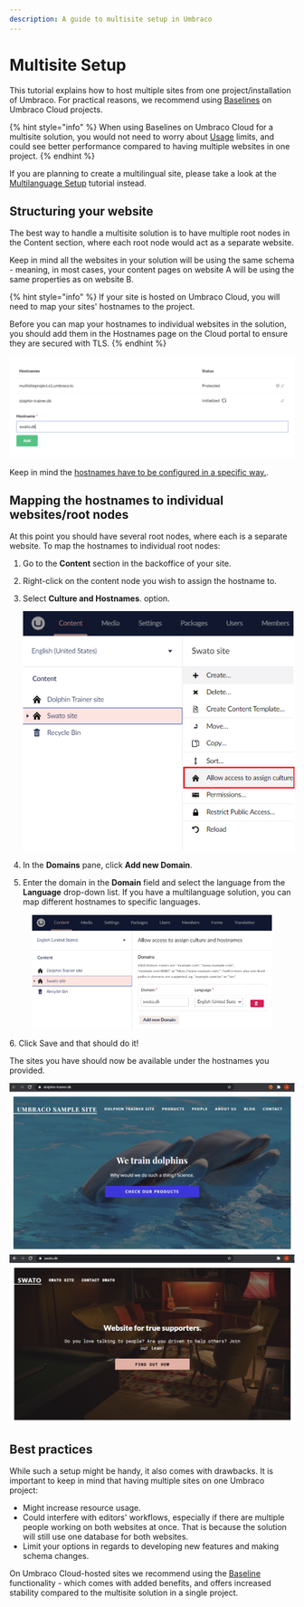 ```yaml
---
description: A guide to multisite setup in Umbraco
---
```


# Multisite Setup

This tutorial explains how to host multiple sites from one project/installation of Umbraco. For practical reasons, we recommend using [Baselines](../../umbraco-cloud/getting-started/baselines/) on Umbraco Cloud projects.

{% hint style="info" %}
When using Baselines on Umbraco Cloud for a multisite solution, you would not need to worry about [Usage](../../umbraco-cloud/set-up/project-settings/usage.md) limits, and could see better performance compared to having multiple websites in one project.
{% endhint %}

If you are planning to create a multilingual site, please take a look at the [Multilanguage Setup](multilanguage-setup.md) tutorial instead.

## Structuring your website

The best way to handle a multisite solution is to have multiple root nodes in the Content section, where each root node would act as a separate website.

Keep in mind all the websites in your solution will be using the same schema - meaning, in most cases, your content pages on website A will be using the same properties as on website B.

{% hint style="info" %}
If your site is hosted on Umbraco Cloud, you will need to map your sites' hostnames to the project.

Before you can map your hostnames to individual websites in the solution, you should add them in the Hostnames page on the Cloud portal to ensure they are secured with TLS.
{% endhint %}

![Adding hostnames to the project](../../../10/umbraco-cms/tutorials/images/1-addinghostnames.png)

Keep in mind the [hostnames have to be configured in a specific way.](../../umbraco-cloud/set-up/project-settings/manage-hostnames/).

## Mapping the hostnames to individual websites/root nodes

At this point you should have several root nodes, where each is a separate website. To map the hostnames to individual root nodes:

1. Go to the **Content** section in the backoffice of your site.
2. Right-click on the content node you wish to assign the hostname to.
3.  Select **Culture and Hostnames**. option.

    ![Culture and hostnames](../../../10/umbraco-cms/tutorials/images/2-culturehostnames-v10.png)
4. In the **Domains** pane, click **Add new Domain**.
5. Enter the domain in the **Domain** field and select the language from the **Language** drop-down list. If you have a multilanguage solution, you can map different hostnames to specific languages.

<figure><img src="../../../10/umbraco-cms/tutorials/images/3-culturehostnamesp2-v10.png" alt=""><figcaption></figcaption></figure>

6\. Click Save and that should do it!

The sites you have should now be available under the hostnames you provided.

![Dolphin site](../../../10/umbraco-cms/tutorials/images/6-dolphins.png) ![SWATO site](../../../10/umbraco-cms/tutorials/images/7-swato.png)

## Best practices

While such a setup might be handy, it also comes with drawbacks. It is important to keep in mind that having multiple sites on one Umbraco project:

* Might increase resource usage.
* Could interfere with editors' workflows, especially if there are multiple people working on both websites at once. That is because the solution will still use one database for both websites.
* Limit your options in regards to developing new features and making schema changes.

On Umbraco Cloud-hosted sites we recommend using the [Baseline](../../umbraco-cloud/getting-started/baselines/) functionality - which comes with added benefits, and offers increased stability compared to the multisite solution in a single project.
